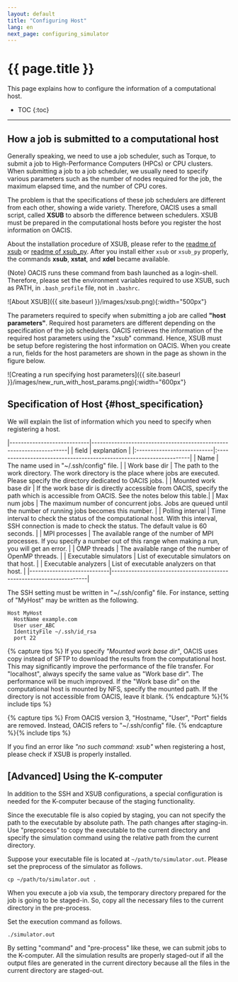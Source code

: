 ```yaml
---
layout: default
title: "Configuring Host"
lang: en
next_page: configuring_simulator
---
```


# {{ page.title }}

This page explains how to configure the information of a computational host.

* TOC
{:toc}

---

## How a job is submitted to a computational host

Generally speaking, we need to use a job scheduler, such as Torque, to submit a job to High-Performance Computers (HPCs) or CPU clusters.
When submitting a job to a job scheduler, we usually need to specify various parameters such as the number of nodes required for the job, the maximum elapsed time, and the number of CPU cores.

The problem is that the specifications of these job schedulers are different from each other, showing a wide variety.
Therefore, OACIS uses a small script, called **XSUB** to absorb the difference between schedulers.
XSUB must be prepared in the computational hosts before you register the host information on OACIS.

About the installation procedure of XSUB, please refer to the [readme of xsub](https://github.com/crest-cassia/xsub) or [readme of xsub_py](https://github.com/crest-cassia/xsub_py).
After you install either `xsub` or `xsub_py` properly, the commands **xsub**, **xstat**, and **xdel** became available.

(Note) OACIS runs these command from bash launched as a login-shell. Therefore, please set the environment variables required to use XSUB, such as PATH, in `.bash_profile` file, not in `.bashrc`.

![About XSUB]({{ site.baseurl }}/images/xsub.png){:width="500px"}

The parameters required to specify when submitting a job are called **"host parameters"**.
Required host parameters are different depending on the specification of the job schedulers. OACIS retrieves the information of the required host parameters using the "xsub" command.
Hence, XSUB must be setup before registering the host information on OACIS.
When you create a run, fields for the host parameters are shown in the page as shown in the figure below.

![Creating a run specifying host parameters]({{ site.baseurl }}/images/new_run_with_host_params.png){:width="600px"}

## Specification of Host {#host_specification}

We will explain the list of information which you need to specify when registering a host.

|----------------------------|---------------------------------------------------------------------|
| field                      | explanation                                                         |
|:---------------------------|:--------------------------------------------------------------------|
| Name                       | The name used in "~/.ssh/config" file. |
| Work base dir              | The path to the work directory. The work directory is the place where jobs are executed. Please specify the directory dedicated to OACIS jobs. |
| Mounted work base dir      | If the work base dir is directly accessible from OACIS, specify the path which is accessible from OACIS. See the notes below this table.|
| Max num jobs               | The maximum number of concurrent jobs. Jobs are queued until the number of running jobs becomes this number. |
| Polling interval           | Time interval to check the status of the computational host. With this interval, SSH connection is made to check the status. The default value is 60 seconds. |
| MPI processes              | The available range of the number of MPI processes. If you specify a number out of this range when making a run, you will get an error. |
| OMP threads                | The available range of the number of OpenMP threads. |
| Executable simulators      | List of executable simulators on that host. |
| Executable analyzers       | List of executable analyzers on that host. |
|----------------------------|---------------------------------------------------------------------|

The SSH setting must be written in "~/.ssh/config" file. For instance, setting of "MyHost" may be written as the following.

```
Host MyHost
  HostName example.com
  User user_ABC
  IdentityFile ~/.ssh/id_rsa
  port 22
```

{% capture tips %}
If you specify *"Mounted work base dir"*, OACIS uses copy instead of SFTP to download the results from the computational host.
This may significantly improve the performance of the file transfer.
For "localhost", always specify the same value as "Work base dir". The performance will be much improved.
If the "Work base dir" on the computational host is mounted by NFS, specify the mounted path.
If the directory is not accessible from OACIS, leave it blank. 
{% endcapture %}{% include tips %}

{% capture tips %}
From OACIS version 3, "Hostname, "User", "Port" fields are removed. Instead, OACIS refers to "~/.ssh/config" file.
{% endcapture %}{% include tips %}

If you find an error like *"no such command: xsub"* when registering a host, please check if XSUB is properly installed.

## [Advanced] Using the K-computer

In addition to the SSH and XSUB configurations, a special configuration is needed for the K-computer because of the staging functionality.

Since the executable file is also copied by staging, you can not specify the path to the executable by absolute path. The path changes after staging-in.
Use "preprocess" to copy the executable to the current directory and specify the simulation command using the relative path from the current directory.

Suppose your executable file is located at `~/path/to/simulator.out`. Please set the preprocess of the simulator as follows.

```shell
cp ~/path/to/simulator.out .
```

When you execute a job via xsub, the temporary directory prepared for the job is going to be staged-in. So, copy all the necessary files to the current directory in the pre-process.

Set the execution command as follows.

```shell
./simulator.out
```

By setting "command" and "pre-process" like these, we can submit jobs to the K-computer.
All the simulation results are properly staged-out if all the output files are generated in the current directory because all the files in the current directory are staged-out.


